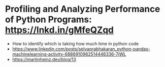# Profiling and Analyzing Performance of Python Programs: https://lnkd.in/gMfeQZqd
* How to identify which is taking how much time in python code
* https://www.linkedin.com/posts/selvaprabhakaran_python-pandas-machinelearning-activity-6886910982514446336-7jWL
* https://martinheinz.dev/blog/13
